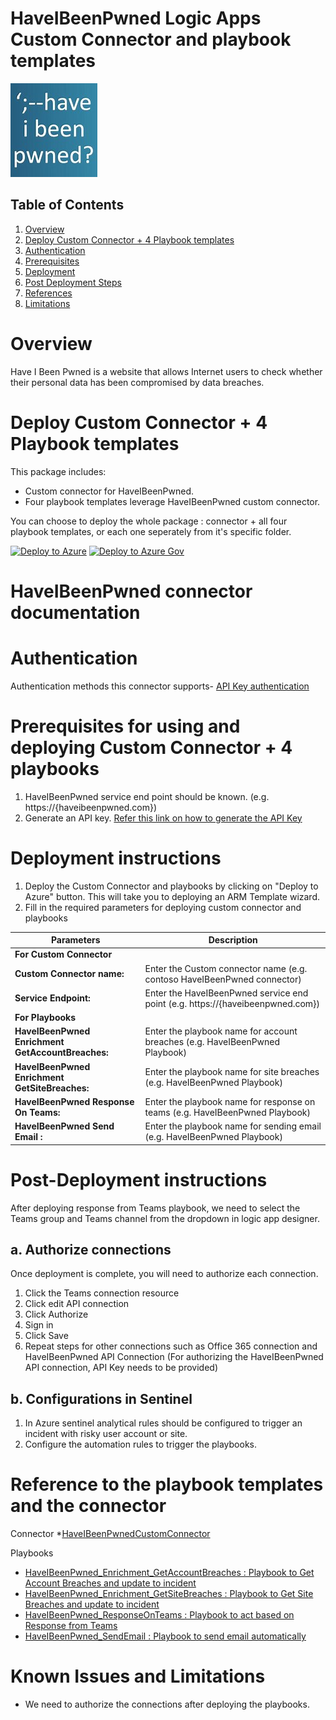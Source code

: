   # HaveIBeenPwned Logic Apps Custom Connector and playbook templates

  ![HaveIBeenPwnedCustomConnector](./HaveIBeenPwned.jpg)<br>


## Table of Contents

1. [Overview](#overview)
1. [Deploy Custom Connector + 4 Playbook templates](#deployall)
1. [Authentication](#importantnotes)
1. [Prerequisites](#prerequisites)
1. [Deployment](#deployment)
1. [Post Deployment Steps](#postdeployment)
1. [References](#references)
1. [Limitations](#limitations)


<a name="overview">

# Overview

Have I Been Pwned is a website that allows Internet users to check whether their personal data has been compromised by data breaches.

<a name="deploy">

# Deploy Custom Connector + 4 Playbook templates
This package includes:
* Custom connector for HaveIBeenPwned.
* Four playbook templates leverage HaveIBeenPwned custom connector.

You can choose to deploy the whole package : connector + all four playbook templates, or each one seperately from it's specific folder.

[![Deploy to Azure](https://aka.ms/deploytoazurebutton)](https://portal.azure.com/#create/Microsoft.Template/uri/https%3A%2F%2Fraw.githubusercontent.com%2FAzure%2FAzure-Sentinel%2Fmaster%2FPlaybooks%2FHaveIBeenPwned%2Fazuredeploy.json)
[![Deploy to Azure Gov](https://aka.ms/deploytoazuregovbutton)](https://portal.azure.us/#create/Microsoft.Template/uri/https%3A%2F%2Fraw.githubusercontent.com%2FAzure%2FAzure-Sentinel%2Fmaster%2FPlaybooks%2FHaveIBeenPwned%2Fazuredeploy.json)


# HaveIBeenPwned connector documentation 

<a name="authentication">

# Authentication
Authentication methods this connector supports- [API Key authentication](https://{haveibeenpwned.com/api/v3)

<a name="prerequisites">

# Prerequisites for using and deploying Custom Connector + 4 playbooks
1. HaveIBeenPwned service end point should be known. (e.g. https://{haveibeenpwned.com})
2. Generate an API key. [Refer this link on how to generate the API Key](https://haveibeenpwned.com/API/Key)


<a name="deployment">

# Deployment instructions 
1. Deploy the Custom Connector and playbooks by clicking on "Deploy to Azure" button. This will take you to deploying an ARM Template wizard.
2. Fill in the required parameters for deploying custom connector and playbooks

| Parameters | Description |
|----------------|--------------|
|**For Custom Connector**|
|**Custom Connector name:**| Enter the Custom connector name (e.g. contoso HaveIBeenPwned connector)|
|**Service Endpoint:** | Enter the HaveIBeenPwned service end point (e.g. https://{haveibeenpwned.com})|
|**For Playbooks**|
|**HaveIBeenPwned Enrichment GetAccountBreaches:**|  Enter the playbook name for account breaches (e.g. HaveIBeenPwned Playbook)|
|**HaveIBeenPwned Enrichment GetSiteBreaches:** | Enter the playbook name for site breaches (e.g. HaveIBeenPwned Playbook)| 
|**HaveIBeenPwned Response On Teams:** |Enter the playbook name for response on teams (e.g. HaveIBeenPwned Playbook)|
|**HaveIBeenPwned Send Email :** |Enter the playbook name for sending email (e.g. HaveIBeenPwned Playbook)|

<a name="postdeployment">

# Post-Deployment instructions 
After deploying response from Teams playbook, we need to select the Teams group and Teams channel from the dropdown in logic app designer.
## a. Authorize connections
Once deployment is complete, you will need to authorize each connection.
1.	Click the Teams connection resource
2.	Click edit API connection
3.	Click Authorize
4.	Sign in
5.	Click Save
6.	Repeat steps for other connections such as Office 365 connection and HaveIBeenPwned API Connection (For authorizing the HaveIBeenPwned API connection, API Key needs to be provided)

## b. Configurations in Sentinel
1. In Azure sentinel analytical rules should be configured to trigger an incident with risky user account or site. 
2. Configure the automation rules to trigger the playbooks.


<a name="references">

#  Reference to the playbook templates and the connector

 Connector
*[HaveIBeenPwnedCustomConnector](https://github.com/Azure/Azure-Sentinel/master/Playbooks/HaveIBeenPwned/HaveIBeenPwnedCustomConnector)

Playbooks
* [HaveIBeenPwned_Enrichment_GetAccountBreaches : Playbook to Get Account Breaches and update to incident](https://github.com/Azure/Azure-Sentinel/master/Playbooks/HaveIBeenPwned/Playbooks/HaveIBeenPwned_Enrichment_GetAccountBreaches)
* [HaveIBeenPwned_Enrichment_GetSiteBreaches : Playbook to Get Site Breaches and update to incident](https://github.com/Azure/Azure-Sentinel/master/Playbooks/HaveIBeenPwned/Playbooks/HaveIBeenPwned_Enrichment_GetSiteBreaches)
* [HaveIBeenPwned_ResponseOnTeams : Playbook to act based on Response from Teams](https://github.com/Azure/Azure-Sentinel/master/Playbooks/HaveIBeenPwned/Playbooks/HaveIBeenPwned_ResponseOnTeams)
* [HaveIBeenPwned_SendEmail : Playbook to send email automatically](https://github.com/Azure/Azure-Sentinel/master/Playbooks/HaveIBeenPwned/Playbooks/HaveIBeenPwned_SendEmail)

<a name="limitations">

# Known Issues and Limitations
* We need to authorize the connections after deploying the playbooks.



